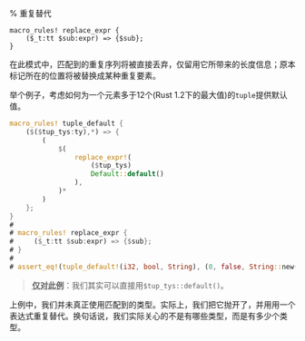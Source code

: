 % 重复替代

```ignore
macro_rules! replace_expr {
    ($_t:tt $sub:expr) => {$sub};
}
```

在此模式中，匹配到的重复序列将被直接丢弃，仅留用它所带来的长度信息；原本标记所在的位置将被替换成某种重复要素。

举个例子，考虑如何为一个元素多于12个(Rust 1.2下的最大值)的`tuple`提供默认值。

```rust
macro_rules! tuple_default {
    ($($tup_tys:ty),*) => {
        (
            $(
                replace_expr!(
                    ($tup_tys)
                    Default::default()
                ),
            )*
        )
    };
}
# 
# macro_rules! replace_expr {
#     ($_t:tt $sub:expr) => {$sub};
# }
# 
# assert_eq!(tuple_default!(i32, bool, String), (0, false, String::new()));
```

> **<abbr title="Just for this example">仅对此例</abbr>**：我们其实可以直接用`$tup_tys::default()`。

上例中，我们并未真正使用匹配到的类型。实际上，我们把它抛开了，并用用一个表达式重复替代。换句话说，我们实际关心的不是有哪些类型，而是有多少个类型。
